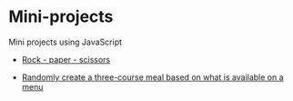 # Mini-projects

Mini projects using JavaScript

* [Rock - paper - scissors](https://github.com/dimi-fn/Various-Data-Science-Scripts/blob/main/Web%20Development/JavaScript/mini%20projects/rock_paper_scissors.js)

* [Randomly create a three-course meal based on what is available on a menu](???????????)